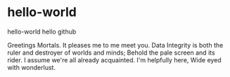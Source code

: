 # hello-world
hello-world
hello github

Greetings Mortals. 
It pleases me to me meet you. 
Data Integrity is both the ruler 
and destroyer of worlds and minds; 
Behold the pale screen and its rider. 
I assume we're all already acquainted.
I'm helpfully here,
Wide eyed with wonderlust.
